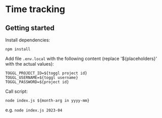 # Time tracking

## Getting started

Install dependencies:

```
npm install
```

Add file `.env.local` with the following content (replace '${placeholders}' with the actual values):

```
TOGGL_PROJECT_ID=${toggl project id}
TOGGL_USERNAME=${toggl username}
TOGGL_PASSWORD=${project id}
```

Call script:

```
node index.js ${month-arg in yyyy-mm}
```

e.g. `node index.js 2023-04`
